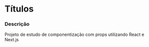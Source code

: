 # Títulos

### Descrição

Projeto de estudo de componentização com props utilizando React e Next.js
